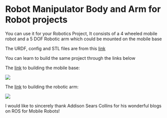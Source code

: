 # Robot Manipulator Body and Arm for Robot projects


You can use it for your Robotics Project, It consists of a 4 wheeled mobile robot and a 5 DOF Robotic arm which could be mounted on the mobile base

The URDF, config and STL files are from this [link](https://github.com/PacktPublishing/ROS-Robotics-Projects-SecondEdition "link") 



You can learn to build the same project through the links below

The [link](https://automaticaddison.com/how-to-build-a-simulated-mobile-robot-base-using-ros/ "link") to building the mobile base:

![](https://github.com/Spartan-Velanjeri/mobile_manipulator_body/blob/main/Robot_base.gif)

The [link](https://automaticaddison.com/how-to-build-a-simulated-robot-arm-using-ros/ "link") to building the robotic arm: 

![](https://github.com/Spartan-Velanjeri/mobile_manipulator_body/blob/main/Robot_arm.gif)


I would like to sincerely thank Addison Sears Collins for his wonderful blogs on ROS for Mobile Robots!
